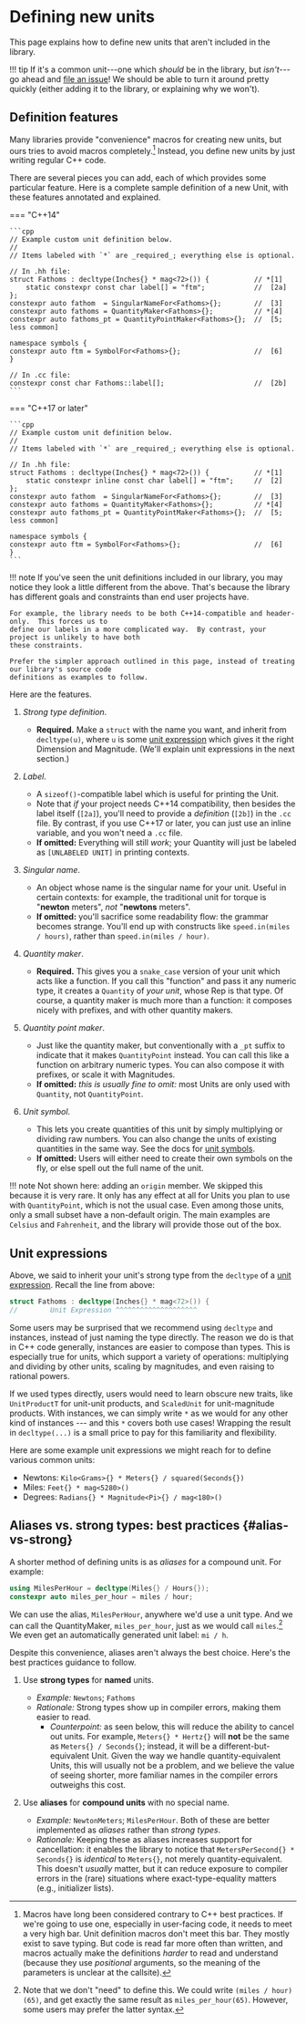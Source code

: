 # Defining new units

This page explains how to define new units that aren't included in the library.

!!! tip
    If it's a common unit---one which _should_ be in the library, but _isn't_---go ahead and
    [file an issue](https://github.com/aurora-opensource/au/issues)!  We should be able to turn it
    around pretty quickly (either adding it to the library, or explaining why we won't).

## Definition features

Many libraries provide "convenience" macros for creating new units, but ours tries to avoid macros
completely.[^1]  Instead, you define new units by just writing regular C++ code.

[^1]:  Macros have long been considered contrary to C++ best practices.  If we're going to use one,
especially in user-facing code, it needs to meet a very high bar.  Unit definition macros don't meet
this bar.  They mostly exist to save typing.  But code is read far more often than written, and
macros actually make the definitions _harder_ to read and understand (because they use _positional_
arguments, so the meaning of the parameters is unclear at the callsite).

There are several pieces you can add, each of which provides some particular feature. Here is
a complete sample definition of a new Unit, with these features annotated and explained.

=== "C++14"

    ```cpp
    // Example custom unit definition below.
    //
    // Items labeled with `*` are _required_; everything else is optional.

    // In .hh file:
    struct Fathoms : decltype(Inches{} * mag<72>()) {           // *[1]
        static constexpr const char label[] = "ftm";            //  [2a]
    };
    constexpr auto fathom  = SingularNameFor<Fathoms>{};        //  [3]
    constexpr auto fathoms = QuantityMaker<Fathoms>{};          // *[4]
    constexpr auto fathoms_pt = QuantityPointMaker<Fathoms>{};  //  [5; less common]

    namespace symbols {
    constexpr auto ftm = SymbolFor<Fathoms>{};                  //  [6]
    }

    // In .cc file:
    constexpr const char Fathoms::label[];                      //  [2b]
    ```

=== "C++17 or later"

    ```cpp
    // Example custom unit definition below.
    //
    // Items labeled with `*` are _required_; everything else is optional.

    // In .hh file:
    struct Fathoms : decltype(Inches{} * mag<72>()) {           // *[1]
        static constexpr inline const char label[] = "ftm";     //  [2]
    };
    constexpr auto fathom  = SingularNameFor<Fathoms>{};        //  [3]
    constexpr auto fathoms = QuantityMaker<Fathoms>{};          // *[4]
    constexpr auto fathoms_pt = QuantityPointMaker<Fathoms>{};  //  [5; less common]

    namespace symbols {
    constexpr auto ftm = SymbolFor<Fathoms>{};                  //  [6]
    }
    ```

!!! note
    If you've seen the unit definitions included in our library, you may notice they look a little
    different from the above.  That's because the library has different goals and constraints than
    end user projects have.

    For example, the library needs to be both C++14-compatible and header-only.  This forces us to
    define our labels in a more complicated way.  By contrast, your project is unlikely to have both
    these constraints.

    Prefer the simpler approach outlined in this page, instead of treating our library's source code
    definitions as examples to follow.

Here are the features.

1. _Strong type definition_.
    - **Required.**  Make a `struct` with the name you want, and inherit from `decltype(u)`, where
      `u` is some [unit expression](../discussion/idioms/unit-slots.md#unit-expression) which gives
      it the right Dimension and Magnitude.  (We'll explain unit expressions in the next section.)

2. _Label_.
    - A `sizeof()`-compatible label which is useful for printing the Unit.
    - Note that _if_ your project needs C++14 compatibility, then besides the label itself (`[2a]`),
      you'll need to provide a _definition_ (`[2b]`) in the `.cc` file.  By contrast, if you use
      C++17 or later, you can just use an inline variable, and you won't need a `.cc` file.
    - **If omitted:**  Everything will still _work_; your Quantity will just be labeled as
      `[UNLABELED UNIT]` in printing contexts.

3. _Singular name_.
    - An object whose name is the singular name for your unit.  Useful in certain contexts: for
      example, the traditional unit for torque is "**newton** meters", _not_ "**newtons** meters".
    - **If omitted:** you'll sacrifice some readability flow: the grammar becomes strange.  You'll
      end up with constructs like `speed.in(miles / hours)`, rather than `speed.in(miles / hour)`.

4. _Quantity maker_.
    - **Required.**  This gives you a `snake_case` version of your unit which acts like a function.
      If you call this "function" and pass it any numeric type, it creates a `Quantity` of _your
      unit_, whose Rep is that type.  Of course, a quantity maker is much more than a function: it
      composes nicely with prefixes, and with other quantity makers.

5. _Quantity point maker_.
    - Just like the quantity maker, but conventionally with a `_pt` suffix to indicate that it makes
      `QuantityPoint` instead.  You can call this like a function on arbitrary numeric types.  You
      can also compose it with prefixes, or scale it with Magnitudes.
    - **If omitted:** _this is usually fine to omit:_ most Units are only used with `Quantity`, not
      `QuantityPoint`.

6. _Unit symbol_.
    - This lets you create quantities of this unit by simply multiplying or dividing raw numbers.
      You can also change the units of existing quantities in the same way.  See the docs for [unit
      symbols](../reference/unit.md#symbols).
    - **If omitted:** Users will either need to create their own symbols on the fly, or else spell
      out the full name of the unit.

!!! note
    Not shown here: adding an `origin` member.  We skipped this because it is very rare.  It only
    has any effect at all for Units you plan to use with `QuantityPoint`, which is not the usual
    case.  Even among those units, only a small subset have a non-default origin.  The main examples
    are `Celsius` and `Fahrenheit`, and the library will provide those out of the box.

## Unit expressions

Above, we said to inherit your unit's strong type from the `decltype` of a [unit
expression](../discussion/idioms/unit-slots.md#unit-expression). Recall the line from above:

```cpp
struct Fathoms : decltype(Inches{} * mag<72>()) {
//        Unit Expression ^^^^^^^^^^^^^^^^^^^^
```

Some users may be surprised that we recommend using `decltype` and instances, instead of just naming
the type directly.  The reason we do is that in C++ code generally, instances are easier to compose
than types.  This is especially true for units, which support a variety of operations: multiplying
and dividing by other units, scaling by magnitudes, and even raising to rational powers.

If we used types directly, users would need to learn obscure new traits, like `UnitProductT` for
unit-unit products, and `ScaledUnit` for unit-magnitude products.  With instances, we can simply
write `*` as we would for any other kind of instances --- and this `*` covers both use cases!
Wrapping the result in `decltype(...)` is a small price to pay for this familiarity and flexibility.

Here are some example unit expressions we might reach for to define various common units:

- Newtons: `Kilo<Grams>{} * Meters{} / squared(Seconds{})`
- Miles: `Feet{} * mag<5280>()`
- Degrees: `Radians{} * Magnitude<Pi>{} / mag<180>()`

## Aliases vs. strong types: best practices {#alias-vs-strong}

A shorter method of defining units is as _aliases_ for a compound unit.  For example:

```cpp
using MilesPerHour = decltype(Miles{} / Hours{});
constexpr auto miles_per_hour = miles / hour;
```

We can use the alias, `MilesPerHour`, anywhere we'd use a unit type.  And we can call the
QuantityMaker, `miles_per_hour`, just as we would call `miles`.[^2]    We even get an automatically
generated unit label: `mi / h`.

[^2]:  Note that we don't "need" to define this.  We could write `(miles / hour)(65)`, and get
exactly the same result as `miles_per_hour(65)`.  However, some users may prefer the latter syntax.

Despite this convenience, aliases aren't always the best choice.  Here's the best practices guidance
to follow.

1. Use **strong types** for **named** units.
    - _Example:_ `Newtons`; `Fathoms`
    - _Rationale:_ Strong types show up in compiler errors, making them easier to read.
        - _Counterpoint:_ as seen below, this will reduce the ability to cancel out units.  For
          example, `Meters{} * Hertz{}` will **not** be the same as `Meters{} / Seconds{}`; instead,
          it will be a different-but-equivalent Unit.  Given the way we handle quantity-equivalent
          Units, this will usually not be a problem, and we believe the value of seeing shorter,
          more familiar names in the compiler errors outweighs this cost.

2. Use **aliases** for **compound units** with no special name.
    - _Example:_ `NewtonMeters`; `MilesPerHour`.  Both of these are better implemented as _aliases_
      rather than _strong types_.
    - _Rationale:_ Keeping these as aliases increases support for cancellation: it enables the
      library to notice that `MetersPerSecond{} * Seconds{}` is _identical_ to `Meters{}`, not
      merely quantity-equivalent.  This doesn't _usually_ matter, but it can reduce exposure to
      compiler errors in the (rare) situations where exact-type-equality matters (e.g., initializer
      lists).
